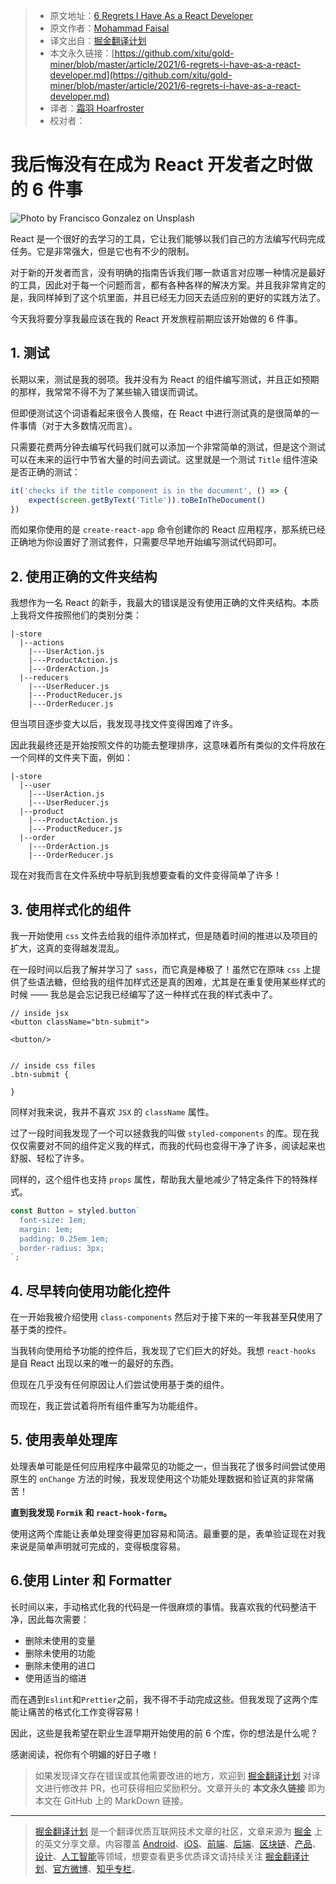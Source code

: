 > * 原文地址：[6 Regrets I Have As a React Developer](https://medium.com/better-programming/6-regrets-i-have-as-a-react-developer-52e95a8ff8a4)
> * 原文作者：[Mohammad Faisal](https://medium.com/@56faisal)
> * 译文出自：[掘金翻译计划](https://github.com/xitu/gold-miner)
> * 本文永久链接：[https://github.com/xitu/gold-miner/blob/master/article/2021/6-regrets-i-have-as-a-react-developer.md](https://github.com/xitu/gold-miner/blob/master/article/2021/6-regrets-i-have-as-a-react-developer.md)
> * 译者：[霜羽 Hoarfroster](https://github.com/PassionPenguin)
> * 校对者：

# 我后悔没有在成为 React 开发者之时做的 6 件事

![Photo by [Francisco Gonzalez](https://unsplash.com/@franciscoegonzalez?utm_source=unsplash&utm_medium=referral&utm_content=creditCopyText) on [Unsplash](https://unsplash.com/s/photos/sadness?utm_source=unsplash&utm_medium=referral&utm_content=creditCopyText)](https://cdn-images-1.medium.com/max/8396/1*b_I4LDS0bICAcnC1bdOM2g.jpeg)

React 是一个很好的去学习的工具，它让我们能够以我们自己的方法编写代码完成任务。它是非常强大，但是它也有不少的限制。

对于新的开发者而言，没有明确的指南告诉我们哪一款语言对应哪一种情况是最好的工具，因此对于每一个问题而言，都有各种各样的解决方案。并且我非常肯定的是，我同样掉到了这个坑里面，并且已经无力回天去适应别的更好的实践方法了。

今天我将要分享我最应该在我的 React 开发旅程前期应该开始做的 6 件事。

## 1. 测试

长期以来，测试是我的弱项。我并没有为 React 的组件编写测试，并且正如预期的那样，我常常不得不为了某些输入错误而调试。

但即便测试这个词语看起来很令人畏缩，在 React 中进行测试真的是很简单的一件事情（对于大多数情况而言）。

只需要花费两分钟去编写代码我们就可以添加一个非常简单的测试，但是这个测试可以在未来的运行中节省大量的时间去调试。这里就是一个测试 `Title` 组件渲染是否正确的测试：

```js
it('checks if the title component is in the document', () => {
    expect(screen.getByText('Title')).toBeInTheDocument()
})
```

而如果你使用的是 `create-react-app` 命令创建你的 React 应用程序，那系统已经正确地为你设置好了测试套件，只需要尽早地开始编写测试代码即可。

## 2. 使用正确的文件夹结构

我想作为一名 React 的新手，我最大的错误是没有使用正确的文件夹结构。本质上我将文件按照他们的类别分类：

```
|-store
  |--actions
    |---UserAction.js
    |---ProductAction.js
    |---OrderAction.js
  |--reducers
    |---UserReducer.js
    |---ProductReducer.js
    |---OrderReducer.js
```

但当项目逐步变大以后，我发现寻找文件变得困难了许多。

因此我最终还是开始按照文件的功能去整理排序，这意味着所有类似的文件将放在一个同样的文件夹下面，例如：

```
|-store
  |--user
    |---UserAction.js
    |---UserReducer.js
  |--product    
    |---ProductAction.js
    |---ProductReducer.js
  |--order    
    |---OrderAction.js
    |---OrderReducer.js
```

现在对我而言在文件系统中导航到我想要查看的文件变得简单了许多！

## 3. 使用样式化的组件

我一开始使用 `css` 文件去给我的组件添加样式，但是随着时间的推进以及项目的扩大，这真的变得越发混乱。

在一段时间以后我了解并学习了 `sass`，而它真是棒极了！虽然它在原味 `css` 上提供了些语法糖，但给我的组件加样式还是真的困难，尤其是在重复使用某些样式的时候 —— 我总是会忘记我已经编写了这一种样式在我的样式表中了。

```
// inside jsx
<button className="btn-submit">

<button/>


// inside css files
.btn-submit {

}
```

同样对我来说，我并不喜欢 `JSX` 的 `className` 属性。

过了一段时间我发现了一个可以拯救我的叫做 `styled-components` 的库。现在我仅仅需要对不同的组件定义我的样式，而我的代码也变得干净了许多，阅读起来也舒服、轻松了许多。

同样的，这个组件也支持 `props` 属性，帮助我大量地减少了特定条件下的特殊样式。

```jsx
const Button = styled.button`
  font-size: 1em;
  margin: 1em;
  padding: 0.25em 1em;
  border-radius: 3px;
`;
```

## 4. 尽早转向使用功能化控件

在一开始我被介绍使用 `class-components` 然后对于接下来的一年我甚至**只**使用了基于类的控件。

当我转向使用给予功能的控件后，我发现了它们巨大的好处。我想 `react-hooks` 是自 React 出现以来的唯一的最好的东西。

但现在几乎没有任何原因让人们尝试使用基于类的组件。

而现在，我正尝试着将所有组件重写为功能组件。

## 5. 使用表单处理库

处理表单可能是任何应用程序中最常见的功能之一，但当我花了很多时间尝试使用原生的 `onChange` 方法的时候，我发现使用这个功能处理数据和验证真的非常痛苦！

**直到我发现 `Formik` 和 `react-hook-form`。**

使用这两个库能让表单处理变得更加容易和简洁。最重要的是，表单验证现在对我来说是简单声明就可完成的，变得极度容易。

## 6.使用 Linter 和 Formatter

长时间以来，手动格式化我的代码是一件很麻烦的事情。我喜欢我的代码整洁干净，因此每次需要：

* 删除未使用的变量
* 删除未使用的功能
* 删除未使用的进口
* 使用适当的缩进

而在遇到`Eslint`和`Prettier`之前，我不得不手动完成这些。但我发现了这两个库能让痛苦的格式化工作变得容易！

因此，这些是我希望在职业生涯早期开始使用的前 6 个库，你的想法是什么呢？

感谢阅读，祝你有个明媚的好日子嗷！

> 如果发现译文存在错误或其他需要改进的地方，欢迎到 [掘金翻译计划](https://github.com/xitu/gold-miner) 对译文进行修改并 PR，也可获得相应奖励积分。文章开头的 **本文永久链接** 即为本文在 GitHub 上的 MarkDown 链接。

---

> [掘金翻译计划](https://github.com/xitu/gold-miner) 是一个翻译优质互联网技术文章的社区，文章来源为 [掘金](https://juejin.im) 上的英文分享文章。内容覆盖 [Android](https://github.com/xitu/gold-miner#android)、[iOS](https://github.com/xitu/gold-miner#ios)、[前端](https://github.com/xitu/gold-miner#前端)、[后端](https://github.com/xitu/gold-miner#后端)、[区块链](https://github.com/xitu/gold-miner#区块链)、[产品](https://github.com/xitu/gold-miner#产品)、[设计](https://github.com/xitu/gold-miner#设计)、[人工智能](https://github.com/xitu/gold-miner#人工智能)等领域，想要查看更多优质译文请持续关注 [掘金翻译计划](https://github.com/xitu/gold-miner)、[官方微博](http://weibo.com/juejinfanyi)、[知乎专栏](https://zhuanlan.zhihu.com/juejinfanyi)。
